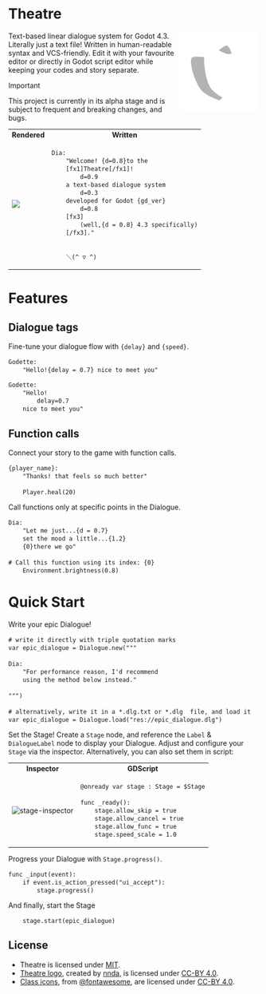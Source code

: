 # Theatre

<img src="/addons/Theatre/assets/icons/Theatre.svg" height="160" align="right">

Text-based linear dialogue system for Godot 4.3. Literally just a text file! Written in human-readable syntax and VCS-friendly. Edit it with your favourite editor or directly in Godot script editor while keeping your codes and story separate.

> [!IMPORTANT]
> This project is currently in its alpha stage and is subject to frequent and breaking changes, and bugs.

<table align="center">
<tr align="center">
<td>
    <b> Rendered </b>
</td>
<td>
    <b> Written </b>
</td>
</tr>
<tr>
<td>

<img src="https://github.com/nndda/Theatre/assets/96333146/58d7c400-9aac-4ba3-971c-57d7b28cb7e3">

</td>
<td>
    
```
Dia:
    "Welcome! {d=0.8}to the
    [fx1]Theatre[/fx1]!
        d=0.9
    a text-based dialogue system
        d=0.3
    developed for Godot {gd_ver}
        d=0.8
    [fx3]
        (well,{d = 0.8} 4.3 specifically)
    [/fx3]."


    ＼(^ ▽ ^)
```

</td>
</tr>
</table>

# Features

## Dialogue tags

Fine-tune your dialogue flow with `{delay}` and `{speed}`.
```
Godette:
    "Hello!{delay = 0.7} nice to meet you"
```
```
Godette:
    "Hello!
        delay=0.7
    nice to meet you"
```

## Function calls

Connect your story to the game with function calls.
```
{player_name}:
    "Thanks! that feels so much better"

    Player.heal(20)
```

Call functions only at specific points in the Dialogue.
```
Dia:
    "Let me just...{d = 0.7}
    set the mood a little...{1.2}
    {0}there we go"

# Call this function using its index: {0}
    Environment.brightness(0.8)
```

# Quick Start

Write your epic Dialogue!
```gdscript
# write it directly with triple quotation marks
var epic_dialogue = Dialogue.new("""

Dia:
    "For performance reason, I'd recommend
    using the method below instead."

""")

# alternatively, write it in a *.dlg.txt or *.dlg  file, and load it
var epic_dialogue = Dialogue.load("res://epic_dialogue.dlg")
```

Set the Stage! Create a `Stage` node, and reference the `Label` & `DialogueLabel` node to display your Dialogue. Adjust and configure your `Stage` via the inspector. Alternatively, you can also set them in script:

<table align="center">
<tr align="center">
<td>
    <b> Inspector </b>
</td>
<td>
    <b> GDScript </b>
</td>
</tr>

<tr>
<td>

![stage-inspector](https://github.com/nndda/Theatre/assets/96333146/69d7b946-2444-4247-8cdf-394332466c99)

</td>
<td>

```gdscript
@onready var stage : Stage = $Stage

func _ready():
    stage.allow_skip = true
    stage.allow_cancel = true
    stage.allow_func = true
    stage.speed_scale = 1.0
```

</td>
</tr>

</table>

Progress your Dialogue with `Stage.progress()`.

```gdscript
func _input(event):
    if event.is_action_pressed("ui_accept"):
        stage.progress()
```

And finally, start the Stage

```gdscript
    stage.start(epic_dialogue)
```

## License

- Theatre is licensed under [MIT](LICENSE).
- [Theatre logo](/addons/Theatre/assets/icons/Theatre.svg), created by [nnda](https://github.com/nndda), is licensed under [CC-BY 4.0](https://creativecommons.org/licenses/by/4.0/).
- [Class icons](addons/Theatre/assets/icons/classes), from [@fontawesome](https://fontawesome.com), are licensed under [CC-BY 4.0](https://creativecommons.org/licenses/by/4.0/).
